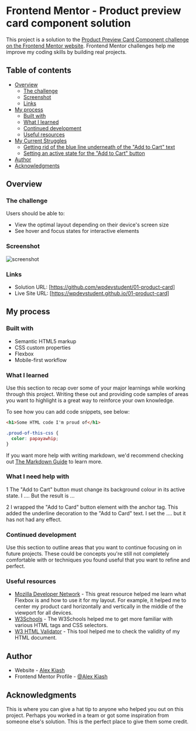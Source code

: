 # Frontend Mentor - Product preview card component solution

This project is a solution to the [Product Preview Card Component challenge on the Frontend Mentor website](https://www.frontendmentor.io/challenges/product-preview-card-component-GO7UmttRfa). Frontend Mentor challenges help me improve my coding skills by building real projects. 

## Table of contents

- [Overview](#overview)
  - [The challenge](#the-challenge)
  - [Screenshot](#screenshot)
  - [Links](#links)
- [My process](#my-process)
  - [Built with](#built-with)
  - [What I learned](#what-i-learnt)
  - [Continued development](#continued-development)
  - [Useful resources](#useful-resources)
- [My Current Struggles](#my-current-struggles)
  - [Getting rid of the blue line underneath of the "Add to Cart" text](#blue-underline)
  - [Setting an active state for the "Add to Cart" button](#active-state-for-the-button)
- [Author](#author)
- [Acknowledgments](#acknowledgments)

## Overview

### The challenge

Users should be able to:

- View the optimal layout depending on their device's screen size
- See hover and focus states for interactive elements

### Screenshot

![screenshot](https://user-images.githubusercontent.com/112088016/195745834-cd705dce-d50d-404b-ba51-282712827b06.png)


### Links

- Solution URL: [https://github.com/wpdevstudent/01-product-card]
- Live Site URL: [https://wpdevstudent.github.io/01-product-card]

## My process

### Built with

- Semantic HTML5 markup
- CSS custom properties
- Flexbox
- Mobile-first workflow

### What I learned

Use this section to recap over some of your major learnings while working through this project. Writing these out and providing code samples of areas you want to highlight is a great way to reinforce your own knowledge.

To see how you can add code snippets, see below:

```html
<h1>Some HTML code I'm proud of</h1>
```
```css
.proud-of-this-css {
  color: papayawhip;
}
```

If you want more help with writing markdown, we'd recommend checking out [The Markdown Guide](https://www.markdownguide.org/) to learn more.

### What I need help with

1 The "Add to Cart" button must change its background colour in its active state. I ....  But the result is ...

2 I wrapped the "Add to Card" button element with the anchor tag. This added the underline decoration to the "Add to Card" text. I set the .... but it has not had any effect. 



### Continued development

Use this section to outline areas that you want to continue focusing on in future projects. These could be concepts you're still not completely comfortable with or techniques you found useful that you want to refine and perfect.

### Useful resources

- [Mozilla Developer Network](https://developer.mozilla.org/en-US/) - This great resource helped me learn what Flexbox is and how to use it for my layout. For example, it helped me to center my product card horizontally and vertically in the middle of the viewport for all devices.  
- [W3Schools](https://www.w3schools.com/) - The W3Schools helped me to get more familiar with various HTML tags and CSS selectors. 
- [W3 HTML Validator](https://validator.w3.org/) - This tool helped me to check the validity of my HTML document. 

## Author

- Website - [Alex Kiash](https://wpdevstudent.github.io/01-product-card/)
- Frontend Mentor Profile - [@Alex Kiash](https://www.frontendmentor.io/wpdevstudent/)

## Acknowledgments

This is where you can give a hat tip to anyone who helped you out on this project. Perhaps you worked in a team or got some inspiration from someone else's solution. This is the perfect place to give them some credit.
